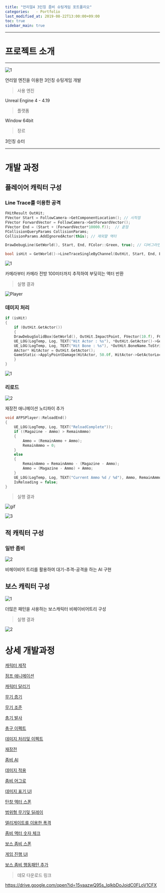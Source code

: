 ```yaml
title: "언리얼4 3인칭 좀비 슈팅게임 포트폴리오"
categories:   - Portfolio
last_modified_at: 2019-08-22T13:00:00+09:00
toc: true
sidebar_main: true
```

---

# 프로젝트 소개

---

![1](https://github.com/lesslate/lesslate.github.io/blob/master/assets/img/Unreal/CPPDamage/1.gif?raw=true)

언리얼 엔진을 이용한 3인칭 슈팅게임 개발

> 사용 엔진

Unreal Engine 4 - 4.19

> 플랫폼

Window 64bit

> 장르

3인칭 슈터



---

# 개발 과정

## 플레이어 캐릭터 구성



### Line Trace를 이용한 공격

```cpp
FHitResult OutHit;
FVector Start = FollowCamera->GetComponentLocation(); // 시작점
FVector ForwardVector = FollowCamera->GetForwardVector();
FVector End = (Start + (ForwardVector*10000.f));  // 끝점
FCollisionQueryParams CollisionParams;
CollisionParams.AddIgnoredActor(this); // 제외할 액터

DrawDebugLine(GetWorld(), Start, End, FColor::Green, true); // 디버그라인 생성

bool isHit = GetWorld()->LineTraceSingleByChannel(OutHit, Start, End, ECC_Visibility, CollisionParams);
```

![1](https://github.com/lesslate/lesslate.github.io/blob/master/assets/img/Unreal/LinetraceDamage/1.png?raw=true)

카메라부터 카메라 전방 100미터까지 추적하여 부딪히는 액터 반환



> 실행 결과

![Player](https://github.com/lesslate/lesslate.github.io/blob/master/assets/img/Unreal/LinetraceDamage/GIF.gif?raw=true)



### 데미지 처리

```cpp
if (isHit)
{
    if (OutHit.GetActor())
    {
    DrawDebugSolidBox(GetWorld(), OutHit.ImpactPoint, FVector(10.f), FColor::Blue, true); // 디버그박스
    UE_LOG(LogTemp, Log, TEXT("Hit Actor : %s"), *OutHit.GetActor()->GetName()); // 맞은 액터 이름 출력
    UE_LOG(LogTemp, Log, TEXT("Hit Bone : %s"), *OutHit.BoneName.ToString()); // 맞은 Bone이름 출력
    AActor* HitActor = OutHit.GetActor();
    GameStatic->ApplyPointDamage(HitActor, 50.0f, HitActor->GetActorLocation(), OutHit, nullptr, this,nullptr); // 데미지
    }
}
```

![1](https://github.com/lesslate/lesslate.github.io/blob/master/assets/img/Unreal/Aggro/GIF.gif?raw=true)



### 리로드

![2](https://github.com/lesslate/lesslate.github.io/blob/master/assets/img/cppReload/2.png?raw=true)

재장전 애니메이션 노티파이 추가



```cpp
void AFPSPlayer::ReloadEnd()
{
	UE_LOG(LogTemp, Log, TEXT("ReloadComplete"));
	if ((Magazine - Ammo) > RemainAmmo)
	{
		Ammo = (RemainAmmo + Ammo);
		RemainAmmo = 0;
	}
	else
	{
		RemainAmmo = RemainAmmo - (Magazine - Ammo);
		Ammo = (Magazine - Ammo) + Ammo;
	}
	UE_LOG(LogTemp, Log, TEXT("Current Ammo %d / %d"), Ammo, RemainAmmo);
	IsReloading = false;
}
```

> 실행 결과

![gif](https://github.com/lesslate/lesslate.github.io/blob/master/assets/img/cppReload/GIF.gif?raw=true)

![3](https://github.com/lesslate/lesslate.github.io/blob/master/assets/img/cppReload/3.png?raw=true)



## 적 캐릭터 구성



### 일반 좀비

![2](https://github.com/lesslate/lesslate.github.io/blob/master/assets/img/Unreal/Ai/8.png?raw=true)

비헤이비어 트리를 활용하여 대기-추격-공격을 하는 AI 구현

## 보스 캐릭터 구성

![1](https://github.com/lesslate/lesslate.github.io/blob/master/assets/img/Unreal/BossAI/3.png?raw=true)

더많은 패턴을 사용하는 보스캐릭터 비헤이비어트리 구성



> 실행 결과

![2](https://github.com/lesslate/lesslate.github.io/blob/master/assets/img/Unreal/BossAI/GIF.gif?raw=true)

## 

# 상세 개발과정

[캐릭터 제작](https://lesslate.github.io/unreal4/%EC%96%B8%EB%A6%AC%EC%96%BC4-C++-%EC%BA%90%EB%A6%AD%ED%84%B0-%EC%83%9D%EC%84%B1/)

[점프 애니메이션](https://lesslate.github.io/unreal4/%EC%96%B8%EB%A6%AC%EC%96%BC4-C++-%EC%A0%90%ED%94%84-%EC%95%A0%EB%8B%88%EB%A9%94%EC%9D%B4%EC%85%98/)

[캐릭터 달리기](https://lesslate.github.io/unreal4/%EC%96%B8%EB%A6%AC%EC%96%BC4-C++-%EB%8B%AC%EB%A6%AC%EA%B8%B0/)

[무기 줍기](https://lesslate.github.io/unreal4/%EC%96%B8%EB%A6%AC%EC%96%BC4-%EB%AC%B4%EA%B8%B0-%EC%A4%8D%EA%B8%B0/)

[무기 조준](https://lesslate.github.io/unreal4/%EC%96%B8%EB%A6%AC%EC%96%BC4-Blueprint-%EB%AC%B4%EA%B8%B0-%EC%A1%B0%EC%A4%80/)

[총기 발사](https://lesslate.github.io/unreal4/%EC%96%B8%EB%A6%AC%EC%96%BC4-C++-%EC%B4%9D-%EB%B0%9C%EC%82%AC-%EA%B5%AC%ED%98%84/)

[총구 이펙트](https://lesslate.github.io/unreal4/%EC%96%B8%EB%A6%AC%EC%96%BC4-C++-%EC%B4%9D%EA%B5%AC-%EC%9D%B4%ED%8E%99%ED%8A%B8-(Muzzle-Effect)/)

[데미지 처리및 이펙트](https://lesslate.github.io/unreal4/%EC%96%B8%EB%A6%AC%EC%96%BC4-C++-LineTrace-%EB%8D%B0%EB%AF%B8%EC%A7%80%EC%B2%98%EB%A6%AC/)

[재장전](https://lesslate.github.io/unreal4/%EC%96%B8%EB%A6%AC%EC%96%BC4-C++-%EC%9E%AC%EC%9E%A5%EC%A0%84-(Reload)/)

[좀비 AI](https://lesslate.github.io/unreal4/%EC%96%B8%EB%A6%AC%EC%96%BC4-C++-AI-%EC%BB%A8%ED%8A%B8%EB%A1%A4/)

[데미지 적용](https://lesslate.github.io/unreal4/%EC%96%B8%EB%A6%AC%EC%96%BC4-C++-%EB%8D%B0%EB%AF%B8%EC%A7%80-%EC%A0%81%EC%9A%A9-(Apply-Damage)/)

[좀비 어그로](https://lesslate.github.io/unreal4/%EC%96%B8%EB%A6%AC%EC%96%BC4-C++-%EB%AA%AC%EC%8A%A4%ED%84%B0-%EC%96%B4%EA%B7%B8%EB%A1%9C/)

[데미지 표기 UI](https://lesslate.github.io/unreal4/%EC%96%B8%EB%A6%AC%EC%96%BC4-Blueprint-%EB%8D%B0%EB%AF%B8%EC%A7%80-%ED%91%9C%EA%B8%B0-(Damage-Floating-Text)/)

[탄창 액터 스폰](https://lesslate.github.io/unreal4/%EC%96%B8%EB%A6%AC%EC%96%BC4-C++-%ED%83%84%EC%B0%BD-%EC%95%A1%ED%84%B0-%EC%8A%A4%ED%8F%B0(Spawn-Actor)/)

[범위형 무기및 딜레이](https://lesslate.github.io/unreal4/%EC%96%B8%EB%A6%AC%EC%96%BC4-C++-%EB%B2%94%EC%9C%84%ED%98%95-%EB%AC%B4%EA%B8%B0%EC%99%80-%EB%94%9C%EB%A0%88%EC%9D%B4/)

[델리게이트를 이용한 폭격](https://lesslate.github.io/unreal4/%EC%96%B8%EB%A6%AC%EC%96%BC4-C++-%EB%8D%B8%EB%A6%AC%EA%B2%8C%EC%9D%B4%ED%8A%B8%EB%A5%BC-%EC%9D%B4%EC%9A%A9%ED%95%9C-%EC%83%81%ED%98%B8%EC%9E%91%EC%9A%A9(Interaction-using-delegate)/)

[좀비 액터 숫자 체크](https://lesslate.github.io/unreal4/%EC%96%B8%EB%A6%AC%EC%96%BC4-C++-%EC%95%A1%ED%84%B0-%EC%88%98-%EA%B0%80%EC%A0%B8%EC%98%A4%EA%B8%B0/)

[보스 좀비 스폰](https://lesslate.github.io/unreal4/%EC%96%B8%EB%A6%AC%EC%96%BC4-C++-%EB%B3%B4%EC%8A%A4-%EC%8A%A4%ED%8F%B0/)

[게임 진행 UI](https://lesslate.github.io/unreal4/%EC%96%B8%EB%A6%AC%EC%96%BC4-C++-%EA%B2%8C%EC%9E%84-%EC%A7%84%ED%96%89-UI-%EC%B6%94%EA%B0%80%ED%95%98%EA%B8%B0/)

[보스 좀비 행동패턴 추가](https://lesslate.github.io/unreal4/%EC%96%B8%EB%A6%AC%EC%96%BC4-C++-%EB%AA%AC%EC%8A%A4%ED%84%B0-%ED%96%89%EB%8F%99-%ED%8C%A8%ED%84%B4-%EC%B6%94%EA%B0%80%ED%95%98%EA%B8%B0/)



> 데모 다운로드 링크

https://drive.google.com/open?id=15yaazwQ95s_IqIkbDoJoidC0FLoV1CFX
